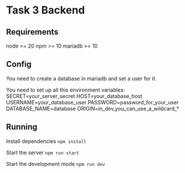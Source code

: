 # Task 3 Backend

## Requirements
node >= 20
npm >= 10
mariadb >= 10

## Config
You need to create a database in mariadb and set a user for it.

You need to set up all this environment variables:
SECRET=your_server_secret
HOST=your_database_host
USERNAME=your_database_user
PASSWORD=password_for_your_user
DATABASE_NAME=database
ORIGIN=in_dev_you_can_use_a_wildcard_*

## Running

Install dependencies
`npm install`

Start the server
`npm run start`

Start the development mode
`npm run dev`
